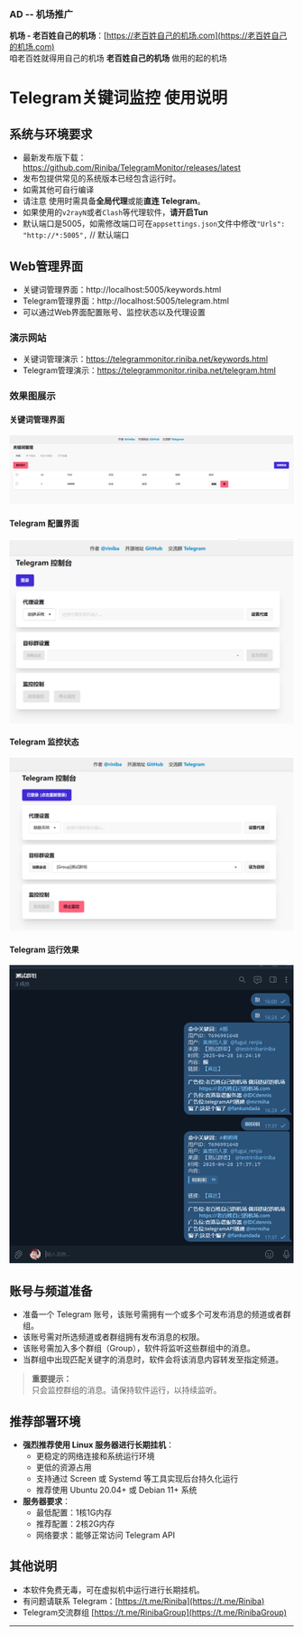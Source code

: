 ### AD -- 机场推广

**机场 - 老百姓自己的机场**：[https://老百姓自己的机场.com](https://老百姓自己的机场.com)  
咱老百姓就得用自己的机场 **老百姓自己的机场** 做用的起的机场



# Telegram关键词监控 使用说明

## 系统与环境要求
- 最新发布版下载：https://github.com/Riniba/TelegramMonitor/releases/latest
- 发布包提供常见的系统版本已经包含运行时。  
- 如需其他可自行编译
- 请注意 使用时需具备**全局代理**或能**直连 Telegram**。  
- 如果使用的`v2rayN`或者`Clash`等代理软件，**请开启Tun**
- 默认端口是5005，如需修改端口可在`appsettings.json`文件中修改`"Urls": "http://*:5005",` // 默认端口

## Web管理界面
- 关键词管理界面：http://localhost:5005/keywords.html
- Telegram管理界面：http://localhost:5005/telegram.html
- 可以通过Web界面配置账号、监控状态以及代理设置

### 演示网站
- 关键词管理演示：https://telegrammonitor.riniba.net/keywords.html
- Telegram管理演示：https://telegrammonitor.riniba.net/telegram.html

### 效果图展示

#### 关键词管理界面
![关键词管理界面](./images/keyword.png)

#### Telegram 配置界面
![Telegram配置](./images/telegram1.png)

#### Telegram 监控状态
![监控状态](./images/telegram2.png)

#### Telegram 运行效果
![运行效果](./images/telegram3.png)

## 账号与频道准备
- 准备一个 Telegram 账号，该账号需拥有一个或多个可发布消息的频道或者群组。
- 该账号需对所选频道或者群组拥有发布消息的权限。
- 该账号需加入多个群组（Group），软件将监听这些群组中的消息。
- 当群组中出现匹配关键字的消息时，软件会将该消息内容转发至指定频道。

> **重要提示：**  
> 只会监控群组的消息。请保持软件运行，以持续监听。

## 推荐部署环境
- **强烈推荐使用 Linux 服务器进行长期挂机**：
  - 更稳定的网络连接和系统运行环境
  - 更低的资源占用
  - 支持通过 Screen 或 Systemd 等工具实现后台持久化运行
  - 推荐使用 Ubuntu 20.04+ 或 Debian 11+ 系统
- **服务器要求**：
  - 最低配置：1核1G内存
  - 推荐配置：2核2G内存
  - 网络要求：能够正常访问 Telegram API

## 其他说明
- 本软件免费无毒，可在虚拟机中运行进行长期挂机。
- 有问题请联系 Telegram：[https://t.me/Riniba](https://t.me/Riniba)
- Telegram交流群组 [https://t.me/RinibaGroup](https://t.me/RinibaGroup)

  

---

